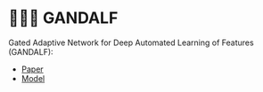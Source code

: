 # 🧙🏻‍♂️ GANDALF

Gated Adaptive Network for Deep Automated Learning of Features (GANDALF): 
 - [Paper](https://arxiv.org/abs/2207.08548) 
 - [Model](https://pytorch-tabular.readthedocs.io/en/latest/models/#gated-adaptive-network-for-deep-automated-learning-of-features-gandalf)